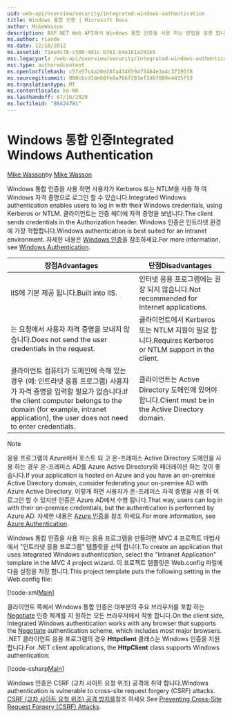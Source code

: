 ```yaml
---
uid: web-api/overview/security/integrated-windows-authentication
title: Windows 통합 인증 | Microsoft Docs
author: MikeWasson
description: ASP.NET Web API에서 Windows 통합 인증을 사용 하는 방법을 설명 합니다.
ms.author: riande
ms.date: 12/18/2012
ms.assetid: 71ee4c78-c500-4d1c-b761-b4e161a291b5
msc.legacyurl: /web-api/overview/security/integrated-windows-authentication
msc.type: authoredcontent
ms.openlocfilehash: c5fe57c4a20e28fa434659a75484e3a4c37195f8
ms.sourcegitcommit: 000cbcd1de66fe8a766f203ef2d6f009e4435f53
ms.translationtype: MT
ms.contentlocale: ko-KR
ms.lasthandoff: 07/16/2020
ms.locfileid: "86424781"
---
```

# <a name="integrated-windows-authentication"></a><span data-ttu-id="162b0-103">Windows 통합 인증</span><span class="sxs-lookup"><span data-stu-id="162b0-103">Integrated Windows Authentication</span></span>

<span data-ttu-id="162b0-104">[Mike Wasson](https://github.com/MikeWasson)</span><span class="sxs-lookup"><span data-stu-id="162b0-104">by [Mike Wasson](https://github.com/MikeWasson)</span></span>

<span data-ttu-id="162b0-105">Windows 통합 인증을 사용 하면 사용자가 Kerberos 또는 NTLM을 사용 하 여 Windows 자격 증명으로 로그인 할 수 있습니다.</span><span class="sxs-lookup"><span data-stu-id="162b0-105">Integrated Windows authentication enables users to log in with their Windows credentials, using Kerberos or NTLM.</span></span> <span data-ttu-id="162b0-106">클라이언트는 인증 헤더에 자격 증명을 보냅니다.</span><span class="sxs-lookup"><span data-stu-id="162b0-106">The client sends credentials in the Authorization header.</span></span> <span data-ttu-id="162b0-107">Windows 인증은 인트라넷 환경에 가장 적합합니다.</span><span class="sxs-lookup"><span data-stu-id="162b0-107">Windows authentication is best suited for an intranet environment.</span></span> <span data-ttu-id="162b0-108">자세한 내용은 [Windows 인증](https://www.iis.net/configreference/system.webserver/security/authentication/windowsauthentication)을 참조하세요.</span><span class="sxs-lookup"><span data-stu-id="162b0-108">For more information, see [Windows Authentication](https://www.iis.net/configreference/system.webserver/security/authentication/windowsauthentication).</span></span>

| <span data-ttu-id="162b0-109">장점</span><span class="sxs-lookup"><span data-stu-id="162b0-109">Advantages</span></span> | <span data-ttu-id="162b0-110">단점</span><span class="sxs-lookup"><span data-stu-id="162b0-110">Disadvantages</span></span> |
| --- | --- |
| <span data-ttu-id="162b0-111">IIS에 기본 제공 됩니다.</span><span class="sxs-lookup"><span data-stu-id="162b0-111">Built into IIS.</span></span> | <span data-ttu-id="162b0-112">인터넷 응용 프로그램에는 권장 되지 않습니다.</span><span class="sxs-lookup"><span data-stu-id="162b0-112">Not recommended for Internet applications.</span></span> | 
| <span data-ttu-id="162b0-113">는 요청에서 사용자 자격 증명을 보내지 않습니다.</span><span class="sxs-lookup"><span data-stu-id="162b0-113">Does not send the user credentials in the request.</span></span> | <span data-ttu-id="162b0-114">클라이언트에서 Kerberos 또는 NTLM 지원이 필요 합니다.</span><span class="sxs-lookup"><span data-stu-id="162b0-114">Requires Kerberos or NTLM support in the client.</span></span> |
| <span data-ttu-id="162b0-115">클라이언트 컴퓨터가 도메인에 속해 있는 경우 (예: 인트라넷 응용 프로그램) 사용자가 자격 증명을 입력할 필요가 없습니다.</span><span class="sxs-lookup"><span data-stu-id="162b0-115">If the client computer belongs to the domain (for example, intranet application), the user does not need to enter credentials.</span></span> | <span data-ttu-id="162b0-116">클라이언트는 Active Directory 도메인에 있어야 합니다.</span><span class="sxs-lookup"><span data-stu-id="162b0-116">Client must be in the Active Directory domain.</span></span> |

> [!NOTE]
> <span data-ttu-id="162b0-117">응용 프로그램이 Azure에서 호스트 되 고 온-프레미스 Active Directory 도메인을 사용 하는 경우 온-프레미스 AD를 Azure Active Directory와 페더레이션 하는 것이 좋습니다.</span><span class="sxs-lookup"><span data-stu-id="162b0-117">If your application is hosted on Azure and you have an on-premise Active Directory domain, consider federating your on-premise AD with Azure Active Directory.</span></span> <span data-ttu-id="162b0-118">이렇게 하면 사용자가 온-프레미스 자격 증명을 사용 하 여 로그인 할 수 있지만 인증은 Azure AD에서 수행 됩니다.</span><span class="sxs-lookup"><span data-stu-id="162b0-118">That way, users can log in with their on-premise credentials, but the authentication is performed by Azure AD.</span></span> <span data-ttu-id="162b0-119">자세한 내용은 [Azure 인증](../../../visual-studio/overview/2012/windows-azure-authentication.md)을 참조 하세요.</span><span class="sxs-lookup"><span data-stu-id="162b0-119">For more information, see [Azure Authentication](../../../visual-studio/overview/2012/windows-azure-authentication.md).</span></span>

<span data-ttu-id="162b0-120">Windows 통합 인증을 사용 하는 응용 프로그램을 만들려면 MVC 4 프로젝트 마법사에서 "인트라넷 응용 프로그램" 템플릿을 선택 합니다.</span><span class="sxs-lookup"><span data-stu-id="162b0-120">To create an application that uses Integrated Windows authentication, select the "Intranet Application" template in the MVC 4 project wizard.</span></span> <span data-ttu-id="162b0-121">이 프로젝트 템플릿은 Web.config 파일에 다음 설정을 저장 합니다.</span><span class="sxs-lookup"><span data-stu-id="162b0-121">This project template puts the following setting in the Web.config file:</span></span>

[!code-xml[Main](integrated-windows-authentication/samples/sample1.xml)]

<span data-ttu-id="162b0-122">클라이언트 쪽에서 Windows 통합 인증은 대부분의 주요 브라우저를 포함 하는 [Negotiate](http://www.ietf.org/rfc/rfc4559.txt) 인증 체계를 지 원하는 모든 브라우저에서 작동 합니다.</span><span class="sxs-lookup"><span data-stu-id="162b0-122">On the client side, Integrated Windows authentication works with any browser that supports the [Negotiate](http://www.ietf.org/rfc/rfc4559.txt) authentication scheme, which includes most major browsers.</span></span> <span data-ttu-id="162b0-123">.NET 클라이언트 응용 프로그램의 경우 **Httpclient** 클래스는 Windows 인증을 지원 합니다.</span><span class="sxs-lookup"><span data-stu-id="162b0-123">For .NET client applications, the **HttpClient** class supports Windows authentication:</span></span>

[!code-csharp[Main](integrated-windows-authentication/samples/sample2.cs)]

<span data-ttu-id="162b0-124">Windows 인증은 CSRF (교차 사이트 요청 위조) 공격에 취약 합니다.</span><span class="sxs-lookup"><span data-stu-id="162b0-124">Windows authentication is vulnerable to cross-site request forgery (CSRF) attacks.</span></span> <span data-ttu-id="162b0-125">[CSRF (교차 사이트 요청 위조) 공격 방지를](preventing-cross-site-request-forgery-csrf-attacks.md)참조 하세요.</span><span class="sxs-lookup"><span data-stu-id="162b0-125">See [Preventing Cross-Site Request Forgery (CSRF) Attacks](preventing-cross-site-request-forgery-csrf-attacks.md).</span></span>
